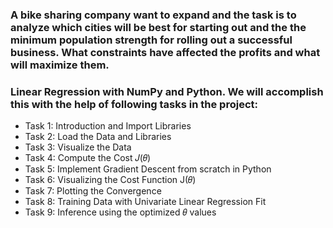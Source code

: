 
### A bike sharing company want to expand and the task is to analyze which cities will be best for starting out and the the minimum population strength for rolling out a successful business. What constraints have affected the profits and what will maximize them.

### Linear Regression with NumPy and Python. We will accomplish this with the help of following tasks in the project:

* Task 1: Introduction and Import Libraries
* Task 2: Load the Data and Libraries
* Task 3: Visualize the Data
* Task 4: Compute the Cost 𝐽(𝜃)
* Task 5: Implement Gradient Descent from scratch in Python
* Task 6: Visualizing the Cost Function J(𝜃)
* Task 7: Plotting the Convergence
* Task 8: Training Data with Univariate Linear Regression Fit
* Task 9: Inference using the optimized 𝜃 values
